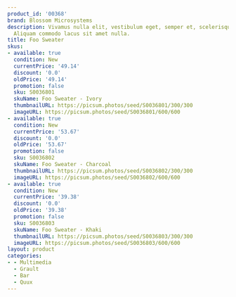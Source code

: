 ```yaml
---
product_id: '00368'
brand: Blossom Microsystems
description: Vivamus nulla elit, vestibulum eget, semper et, scelerisque eget, lacus.
  Aliquam commodo lacus sit amet nulla.
title: Foo Sweater
skus:
- available: true
  condition: New
  currentPrice: '49.14'
  discount: '0.0'
  oldPrice: '49.14'
  promotion: false
  sku: S0036801
  skuName: Foo Sweater - Ivory
  thumbnailURL: https://picsum.photos/seed/S0036801/300/300
  imageURL: https://picsum.photos/seed/S0036801/600/600
- available: true
  condition: New
  currentPrice: '53.67'
  discount: '0.0'
  oldPrice: '53.67'
  promotion: false
  sku: S0036802
  skuName: Foo Sweater - Charcoal
  thumbnailURL: https://picsum.photos/seed/S0036802/300/300
  imageURL: https://picsum.photos/seed/S0036802/600/600
- available: true
  condition: New
  currentPrice: '39.38'
  discount: '0.0'
  oldPrice: '39.38'
  promotion: false
  sku: S0036803
  skuName: Foo Sweater - Khaki
  thumbnailURL: https://picsum.photos/seed/S0036803/300/300
  imageURL: https://picsum.photos/seed/S0036803/600/600
layout: product
categories:
- - Multimedia
  - Grault
  - Bar
  - Quux
---
```

